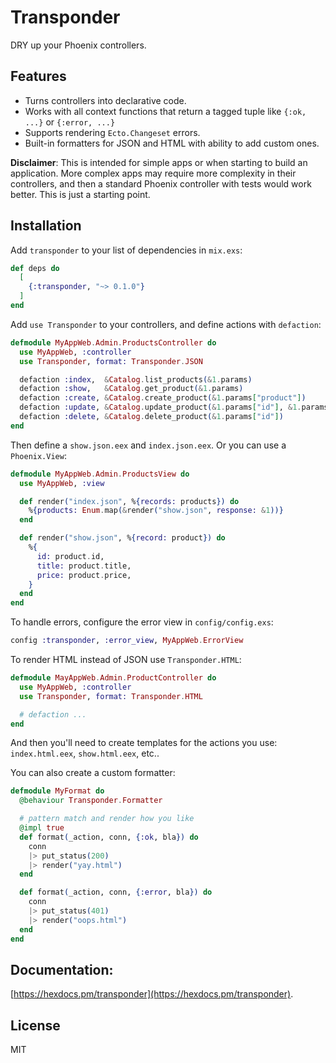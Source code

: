 # Transponder

DRY up your Phoenix controllers.

## Features

- Turns controllers into declarative code.
- Works with all context functions that return a tagged tuple like `{:ok, ...}` or `{:error, ...}`
- Supports rendering `Ecto.Changeset` errors.
- Built-in formatters for JSON and HTML with ability to add custom ones.

**Disclaimer**: This is intended for simple apps or when starting to build an application. More complex apps may require more complexity in their controllers, and then a standard Phoenix controller with tests would work better. This is just a starting point.

## Installation

Add `transponder` to your list of dependencies in `mix.exs`:

```elixir
def deps do
  [
    {:transponder, "~> 0.1.0"}
  ]
end
```

Add `use Transponder` to your controllers, and define actions with `defaction`:

```elixir
defmodule MyAppWeb.Admin.ProductsController do
  use MyAppWeb, :controller
  use Transponder, format: Transponder.JSON

  defaction :index,  &Catalog.list_products(&1.params)
  defaction :show,   &Catalog.get_product(&1.params)
  defaction :create, &Catalog.create_product(&1.params["product"])
  defaction :update, &Catalog.update_product(&1.params["id"], &1.params["product"])
  defaction :delete, &Catalog.delete_product(&1.params["id"])
end
```

Then define a `show.json.eex` and `index.json.eex`. Or you can use a `Phoenix.View`:

```elixir
defmodule MyAppWeb.Admin.ProductsView do
  use MyAppWeb, :view

  def render("index.json", %{records: products}) do
    %{products: Enum.map(&render("show.json", response: &1))}
  end

  def render("show.json", %{record: product}) do
    %{
      id: product.id,
      title: product.title,
      price: product.price,
    }
  end
end
```

To handle errors, configure the error view in `config/config.exs`:

```elixir
config :transponder, :error_view, MyAppWeb.ErrorView
```

To render HTML instead of JSON use `Transponder.HTML`:

```elixir
defmodule MayAppWeb.Admin.ProductController do
  use MyAppWeb, :controller
  use Transponder, format: Transponder.HTML

  # defaction ...
end
```

And then you'll need to create templates for the actions you use: `index.html.eex`, `show.html.eex`, etc..

You can also create a custom formatter:

```elixir
defmodule MyFormat do
  @behaviour Transponder.Formatter

  # pattern match and render how you like
  @impl true
  def format(_action, conn, {:ok, bla}) do
    conn
    |> put_status(200)
    |> render("yay.html")
  end

  def format(_action, conn, {:error, bla}) do
    conn
    |> put_status(401)
    |> render("oops.html")
  end
end
```

## Documentation:

[https://hexdocs.pm/transponder](https://hexdocs.pm/transponder).

## License

MIT

